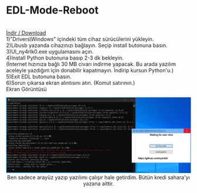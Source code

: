# EDL-Mode-Reboot
<br> <a href="https://github.com/ny4rlk0/EDL-Mode-Reboot/releases/download/MAIN/EDL_EXIT.exe">İndir / Download </a>
<br> 1)"Drivers\Windows" içindeki tüm cihaz sürücülerini yükleyin.
<br> 2)Libusb yazanda cihazınızı bağlayın. Seçip install butonuna basın.
<br> 3)UI_ny4rlk0.exe uygulamasını açın.
<br> 4)Install Python butonuna basıp 2-3 dk bekleyin. 
<br> (İnternet hızınıza bağlı 30 MB civarı indirme yapacak. Bu arada yazılım aceleyle yazdığım için donabilir kapatmayın. İndirip kursun Python'u.)
<br> 5)Exit EDL butonuna basın.
<br> 6)Sorun çıkarsa ekran alıntısını atın. (Komut satırının.)
<br> Ekran Görüntüsü
<br> <p align="center">
    <img src="10.JPG">
<br> Ben sadece arayüz yazıp yazılımı çalışır hale getirdim. Bütün kredi sahara'yı yazana aittir.
